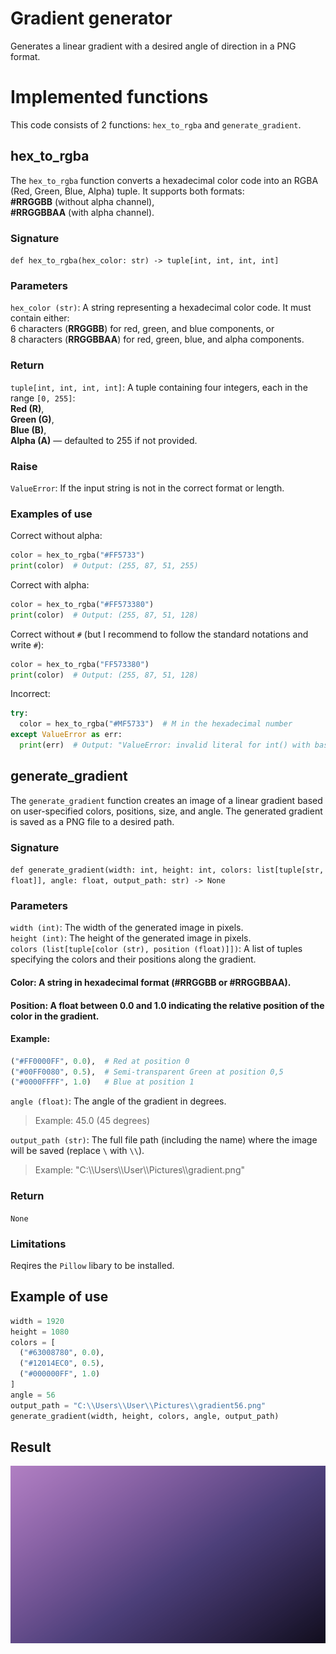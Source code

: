# Gradient generator
Generates a linear gradient with a desired angle of direction in a PNG format.
# Implemented functions
This code consists of 2 functions: `hex_to_rgba` and `generate_gradient`.
## hex_to_rgba
The `hex_to_rgba` function converts a hexadecimal color code into an RGBA (Red, Green, Blue, Alpha) tuple. It supports both formats:\
**#RRGGBB** (without alpha channel),\
**#RRGGBBAA** (with alpha channel).

### Signature
`def hex_to_rgba(hex_color: str) -> tuple[int, int, int, int]`

### Parameters
`hex_color (str)`: A string representing a hexadecimal color code. It must contain either:\
6 characters (**RRGGBB**) for red, green, and blue components, or\
8 characters (**RRGGBBAA**) for red, green, blue, and alpha components.
### Return 
`tuple[int, int, int, int]`: A tuple containing four integers, each in the range `[0, 255]`:\
**Red (R)**,\
**Green (G)**,\
**Blue (B)**,\
**Alpha (A)** — defaulted to 255 if not provided.
### Raise
`ValueError`: If the input string is not in the correct format or length.
### Examples of use
Correct without alpha:
```python
color = hex_to_rgba("#FF5733")
print(color)  # Output: (255, 87, 51, 255)
```
Correct with alpha:
```python
color = hex_to_rgba("#FF573380")
print(color)  # Output: (255, 87, 51, 128)
```
Correct without `#` (but I recommend to follow the standard notations and write `#`):
```python
color = hex_to_rgba("FF573380")
print(color)  # Output: (255, 87, 51, 128)
```
Incorrect:
```python
try:
  color = hex_to_rgba("#MF5733")  # M in the hexadecimal number
except ValueError as err:
  print(err)  # Output: "ValueError: invalid literal for int() with base 16: 'MF'"
```
## generate_gradient
The `generate_gradient` function creates an image of a linear gradient based on user-specified colors, positions, size, and angle. The generated gradient is saved as a PNG file to a desired path.
### Signature
`def generate_gradient(width: int, height: int, colors: list[tuple[str, float]], angle: float, output_path: str) -> None`
### Parameters
`width (int)`: The width of the generated image in pixels.\
`height (int)`: The height of the generated image in pixels.\
`colors (list[tuple[color (str), position (float)]])`: A list of tuples specifying the colors and their positions along the gradient.
#### Color: A string in hexadecimal format (**#RRGGBB** or **#RRGGBBAA**).
#### Position: A float between 0.0 and 1.0 indicating the relative position of the color in the gradient.
#### Example:
```python
("#FF0000FF", 0.0),  # Red at position 0
("#00FF0080", 0.5),  # Semi-transparent Green at position 0,5
("#0000FFFF", 1.0)   # Blue at position 1
```
`angle (float)`: The angle of the gradient in degrees.
>Example: 45.0 (45 degrees)

`output_path (str)`: The full file path (including the name) where the image will be saved (replace `\` with `\\`).
>Example: "C:\\\Users\\\User\\\Pictures\\\gradient.png"

### Return
`None`
### Limitations
Reqires the `Pillow` libary to be installed.

## Example of use
```python
width = 1920
height = 1080
colors = [
  ("#63008780", 0.0),
  ("#12014EC0", 0.5),
  ("#000000FF", 1.0)
]
angle = 56
output_path = "C:\\Users\\User\\Pictures\\gradient56.png"
generate_gradient(width, height, colors, angle, output_path)
```
## Result
![alt text](https://raw.githubusercontent.com/q-eth/Gradient-Generator/5a631ab/gradient56.png)

